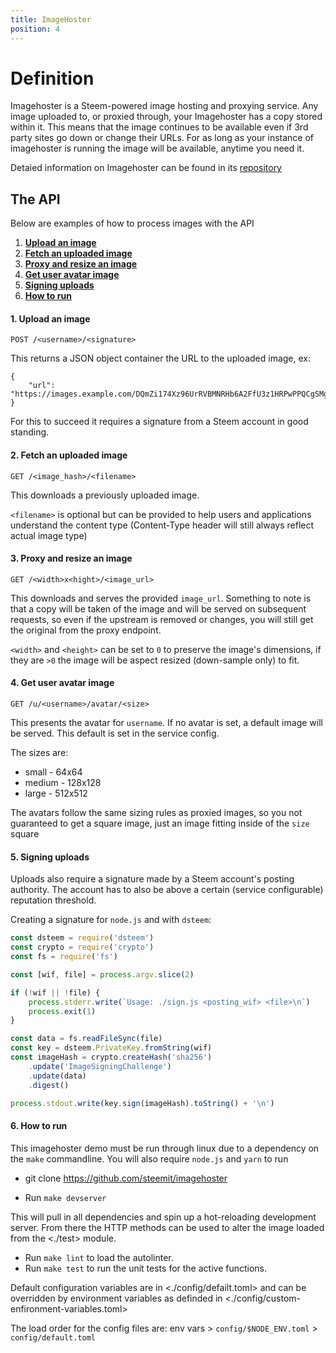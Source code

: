 ```yaml
---
title: ImageHoster
position: 4
---
```

# Definition

Imagehoster is a Steem-powered image hosting and proxying service. Any image uploaded to, or proxied through, your Imagehoster has a copy stored within it. This means that the image continues to be available even if 3rd party sites go down or change their URLs. For as long as your instance of imagehoster is running the image will be available, anytime you need it.

Detaied information on Imagehoster can be found in its [repository](https://github.com/steemit/imagehoster/blob/master/README.md)

## The API

Below are examples of how to process images with the API

 1. [**Upload an image**](#upload-image)
 2. [**Fetch an uploaded image**](#fetch-upload)
 3. [**Proxy and resize an image**](#proxy-resize)
 4. [**Get user avatar image**](#user-avatar)
 5. [**Signing uploads**](#signing)
 6. [**How to run**](#how-to-run)

#### 1. Upload an image <a name="upload-image"></a>

`POST /<username>/<signature>`

This returns a JSON object container the URL to the uploaded image, ex:

```
{
    "url": "https://images.example.com/DQmZi174Xz96UrRVBMNRHb6A2FfU3z1HRPwPPQCgSMgdiUT/test.jpg"
}
```

For this to succeed it requires a signature from a Steem account in good standing.

#### 2. Fetch an uploaded image <a name="fetch-upload"></a>

`GET /<image_hash>/<filename>`

This downloads a previously uploaded image.

`<filename>` is optional but can be provided to help users and applications understand the content type (Content-Type header will still always reflect actual image type)

#### 3. Proxy and resize an image <a name="proxy-resize"></a>

`GET /<width>x<hight>/<image_url>`

This downloads and serves the provided `image_url`. Something to note is that a copy will be taken of the image and will be served on subsequent requests, so even if the upstream is removed or changes, you will still get the original from the proxy endpoint.

`<width>` and `<height>` can be set to `0` to preserve the image's dimensions, if they are `>0` the image will be aspect resized (down-sample only) to fit.

#### 4. Get user avatar image <a name="user-avatar"></a>

`GET /u/<username>/avatar/<size>`

This presents the avatar for `username`. If no avatar is set, a default image will be served. This default is set in the service config.

The sizes are:
 * small - 64x64
 * medium - 128x128
 * large - 512x512

The avatars follow the same sizing rules as proxied images, so you not guaranteed to get a square image, just an image fitting inside of the `size` square

#### 5. Signing uploads <a name="signing"></a>

Uploads also require a signature made by a Steem account's posting authority. The account has to also be above a certain (service configurable) reputation threshold.

Creating a signature for `node.js` and with `dsteem`:

```javascript
const dsteem = require('dsteem')
const crypto = require('crypto')
const fs = require('fs')

const [wif, file] = process.argv.slice(2)

if (!wif || !file) {
    process.stderr.write(`Usage: ./sign.js <posting_wif> <file>\n`)
    process.exit(1)
}

const data = fs.readFileSync(file)
const key = dsteem.PrivateKey.fromString(wif)
const imageHash = crypto.createHash('sha256')
    .update('ImageSigningChallenge')
    .update(data)
    .digest()

process.stdout.write(key.sign(imageHash).toString() + '\n')
```

#### 6. How to run <a name="how-to-run"></a>

This imagehoster demo must be run through linux due to a dependency on the `make` commandline.
You will also require `node.js` and `yarn` to run

* git clone https://github.com/steemit/imagehoster

* Run `make devserver`

This will pull in all dependencies and spin up a hot-reloading development server. From there the HTTP methods can be used to alter the image loaded from the <./test> module.

* Run `make lint` to load the autolinter.
* Run `make test` to run the unit tests for the active functions.

Default configuration variables are in <./config/defailt.toml> and can be overridden by environment variables as definded in <./config/custom-enfironment-variables.toml>

The load order for the config files are: env vars > `config/$NODE_ENV.toml` > `config/default.toml`
